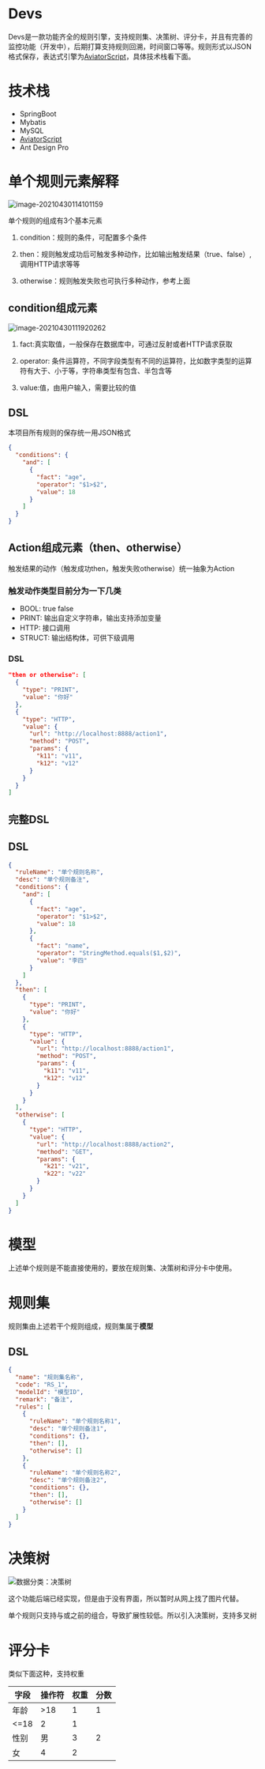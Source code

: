 # Devs

Devs是一款功能齐全的规则引擎，支持规则集、决策树、评分卡，并且有完善的监控功能（开发中），后期打算支持规则回溯，时间窗口等等。规则形式以JSON格式保存，表达式引擎为[AviatorScript](https://github.com/killme2008/aviatorscript)，具体技术栈看下面。

# 技术栈

- SpringBoot
- Mybatis
- MySQL
- [AviatorScript](https://github.com/killme2008/aviatorscript)
- Ant Design Pro

# 单个规则元素解释

![image-20210430114101159](README.assets/image-20210430114101159.png)

单个规则的组成有3个基本元素

1. condition：规则的条件，可配置多个条件

2. then：规则触发成功后可触发多种动作，比如输出触发结果（true、false）,调用HTTP请求等等

3. otherwise：规则触发失败也可执行多种动作，参考上面

## condition组成元素

![image-20210430111920262](README.assets/image-20210430111920262.png)

1. fact:真实取值，一般保存在数据库中，可通过反射或者HTTP请求获取

2. operator: 条件运算符，不同字段类型有不同的运算符，比如数字类型的运算符有大于、小于等，字符串类型有包含、半包含等

3. value:值，由用户输入，需要比较的值

## DSL

本项目所有规则的保存统一用JSON格式

```json
{
  "conditions": {
    "and": [
      {
        "fact": "age",
        "operator": "$1>$2",
        "value": 18
      }
    ]
  }
}
```

## Action组成元素（then、otherwise）

触发结果的动作（触发成功then，触发失败otherwise）统一抽象为Action

### 触发动作类型目前分为一下几类

- BOOL: true false
- PRINT: 输出自定义字符串，输出支持添加变量
- HTTP: 接口调用
- STRUCT: 输出结构体，可供下级调用

### DSL

```json
"then or otherwise": [
  {
    "type": "PRINT",
    "value": "你好"
  },
  {
    "type": "HTTP",
    "value": {
      "url": "http://localhost:8888/action1",
      "method": "POST",
      "params": {
        "k11": "v11",
        "k12": "v12"
      }
    }
  }
]
```

## 完整DSL

## DSL

```json
{
  "ruleName": "单个规则名称",
  "desc": "单个规则备注",
  "conditions": {
    "and": [
      {
        "fact": "age",
        "operator": "$1>$2",
        "value": 18
      },
      {
        "fact": "name",
        "operator": "StringMethod.equals($1,$2)",
        "value": "李四"
      }
    ]
  },
  "then": [
    {
      "type": "PRINT",
      "value": "你好"
    },
    {
      "type": "HTTP",
      "value": {
        "url": "http://localhost:8888/action1",
        "method": "POST",
        "params": {
          "k11": "v11",
          "k12": "v12"
        }
      }
    }
  ],
  "otherwise": [
    {
      "type": "HTTP",
      "value": {
        "url": "http://localhost:8888/action2",
        "method": "GET",
        "params": {
          "k21": "v21",
          "k22": "v22"
        }
      }
    }
  ]
}
```

# 模型

上述单个规则是不能直接使用的，要放在规则集、决策树和评分卡中使用。

# 规则集

规则集由上述若干个规则组成，规则集属于**模型**

## DSL

```json
{
  "name": "规则集名称",
  "code": "RS_1",
  "modelId": "模型ID",
  "remark": "备注",
  "rules": [
    {
      "ruleName": "单个规则名称1",
      "desc": "单个规则备注1",
      "conditions": {},
      "then": [],
      "otherwise": []
    },
    {
      "ruleName": "单个规则名称2",
      "desc": "单个规则备注2",
      "conditions": {},
      "then": [],
      "otherwise": []
    } 
  ]
}
```

# 决策树

![数据分类：决策树](README.assets/decision_tree_1.png)

这个功能后端已经实现，但是由于没有界面，所以暂时从网上找了图片代替。

单个规则只支持与或之前的组合，导致扩展性较低。所以引入决策树，支持多叉树

# 评分卡

类似下面这种，支持权重

| 字段 | 操作符 | 权重 | 分数 |
| ---- | ------ | ---- | ---- |
| 年龄 | >18    | 1    | 1    |
| <=18 | 2      | 1    |      |
| 性别 | 男     | 3    | 2    |
| 女   | 4      | 2    |      |